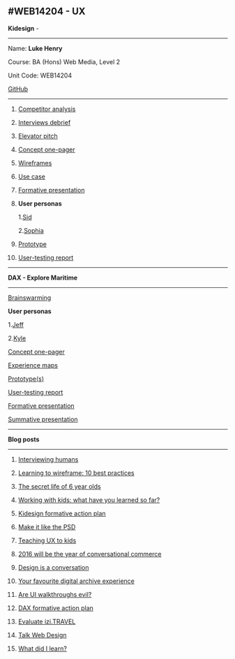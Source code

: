 #WEB14204 - UX
---
**Kidesign** -

---

Name: **Luke Henry**

Course: BA (Hons) Web Media, Level 2

Unit Code: WEB14204

[GitHub](https://github.com/Lukerexhenry/)

---

1. [Competitor analysis](https://docs.google.com/document/d/1ByEpB-6V5lgb7Mpc83-IxMarTCoeSpfWuVEN84-qVrw/edit?usp=sharing)

2. [Interviews debrief](https://docs.google.com/document/d/1gl-6bede5zxcEQJaJh5hAy-_BzVHfb2IoZHVLM-eUJo/edit?usp=sharing)

3. [Elevator pitch](https://docs.google.com/document/d/1C1pP6YoHxsGWK8auKS6k5-c00q5dk9q3eWnjllSH8bM/edit?usp=sharing)

4. [Concept one-pager](https://drive.google.com/folderview?id=0Bz54vlhNb4zPRFlsVzgzaW9IcVU&usp=sharing)

5. [Wireframes](https://drive.google.com/a/students.rave.ac.uk/folderview?id=0Bz54vlhNb4zPbmxBZ3d5UGdqZzg&usp=sharing)

6. [Use case](https://docs.google.com/document/d/1U07odbLPlvvRXMS7rbD69GCtZXxpAAVL-JMIWBoJiYY/edit?usp=sharing)

7. [Formative presentation](https://docs.google.com/presentation/d/1oui0paxUjnURv4hjJtQC_4nZZnyLJHH8WQP6B1g3r_8/edit#slide=id.p)

8. **User personas**

	1.[Sid](https://app.xtensio.com/folio/a5cbw100/263768)
	
	2.[Sophia](https://app.xtensio.com/folio/a5cbw100/264277)

9. [Prototype](https://drive.google.com/folderview?id=0Bz54vlhNb4zPT1FtMWlxWmNfdkE&usp=sharing)

10. [User-testing report](https://docs.google.com/document/d/1ByEpB-6V5lgb7Mpc83-IxMarTCoeSpfWuVEN84-qVrw/edit?usp=sharing)

---

**DAX - Explore Maritime**

---
[Brainswarming](https://github.com/RavensbourneWebMedia/UX-design/blob/2016/projects/dax/teams.md)

**User personas**

1.[Jeff](https://app.xtensio.com/folio/695b1svv)

2.[Kyle](https://app.xtensio.com/folio/vsovb7q2)

[Concept one-pager](https://drive.google.com/file/d/0B8FbXc-tTIoMOXBlS0MxdEFIVjg/view?usp=sharing)

[Experience maps](https://drive.google.com/file/d/0B8FbXc-tTIoMOXBlS0MxdEFIVjg/view?usp=sharing)

[Prototype(s)](https://drive.google.com/folderview?id=0Bz54vlhNb4zPdUZWMUxGOGpkWjA&usp=sharing)

[User-testing report](https://docs.google.com/document/d/1zYgEWC2eZ6i6FsQBA5HPHYImFgJuOfznVowfW6OFi_k/edit?usp=sharing)

[Formative presentation](https://docs.google.com/presentation/d/1sLPn44g-ojbzfeA7ZgmTq6lrYMgIAEDHdpx6pxh9EUc/edit#slide=id.p)

[Summative presentation](https://docs.google.com/presentation/d/1-qjllQuAiQmxxbyGpbjCgKtqnHw8wAokak7w62W5-IM/edit?usp=sharing)

---
**Blog posts** 

---

1. [Interviewing humans](http://www.fourthfloor.me/blogs/lhenry/2016/01/17/interviewing-humans/)

2. [Learning to wireframe: 10 best practices](http://www.fourthfloor.me/blogs/lhenry/2016/01/15/learning-to-wireframe-10-best-practices/)

3. [The secret life of 6 year olds](http://www.fourthfloor.me/blogs/lhenry/2016/01/22/the-secret-life-of-6-year-olds-unavailable/)

4. [Working with kids: what have you learned so far?](http://www.fourthfloor.me/blogs/lhenry/2016/02/26/teaching-ux-to-kids-working-with-kids/)

5. [Kidesign formative action plan](http://www.fourthfloor.me/blogs/lhenry/2016/02/05/kidesign-formative-action-plan/)

6. [Make it like the PSD](http://www.fourthfloor.me/blogs/lhenry/2016/02/19/make-it-like-the-psd/)


7. [Teaching UX to kids](http://www.fourthfloor.me/blogs/lhenry/2016/02/26/teaching-ux-to-kids-working-with-kids/)

8. [2016 will be the year of conversational commerce](http://www.fourthfloor.me/blogs/lhenry/2016/03/03/2016-will-be-the-year-of-conversational-commerce/)

9. [Design is a conversation](http://www.fourthfloor.me/blogs/lhenry/2016/04/15/design-is-a-conversation/)

10. [Your favourite digital archive experience](http://www.fourthfloor.me/blogs/lhenry/2016/04/22/your-favourite-digital-archive-experience/)

11. [Are UI walkthroughs evil?](http://www.fourthfloor.me/blogs/lhenry/2016/04/28/are-ui-walkthroughs-evil/)

12. [DAX formative action plan](http://www.fourthfloor.me/blogs/lhenry/2016/05/13/dax-formative-action-plan/)

13. [Evaluate izi.TRAVEL](http://www.fourthfloor.me/blogs/lhenry/2016/05/20/evaluate-izi-travel/)

14. [Talk Web Design](http://www.fourthfloor.me/blogs/lhenry/2016/06/03/talk-web-design/)

15. [What did I learn?](http://www.fourthfloor.me/blogs/lhenry/2016/05/26/learned/)

